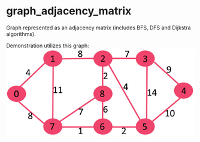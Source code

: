 # graph_adjacency_matrix
Graph represented as an adjacency matrix (includes BFS, DFS and Dijkstra algorithms).

Demonstration utilizes this graph:
![simple graph image](https://github.com/JimEli/graph_adjacency_matrix/blob/master/Fig-11.jpg)
